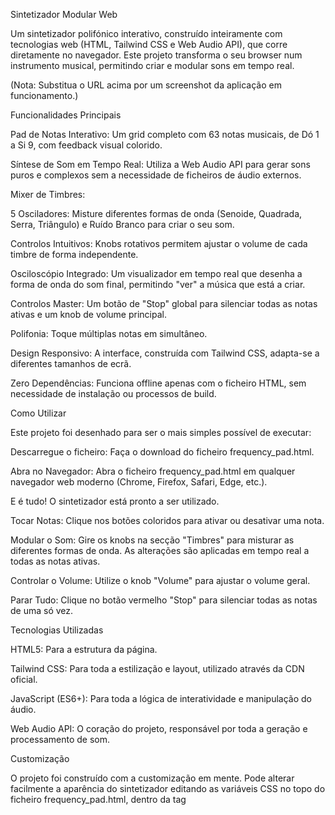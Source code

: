 Sintetizador Modular Web

Um sintetizador polifónico interativo, construído inteiramente com tecnologias web (HTML, Tailwind CSS e Web Audio API), que corre diretamente no navegador. Este projeto transforma o seu browser num instrumento musical, permitindo criar e modular sons em tempo real.

(Nota: Substitua o URL acima por um screenshot da aplicação em funcionamento.)

Funcionalidades Principais

Pad de Notas Interativo: Um grid completo com 63 notas musicais, de Dó 1 a Si 9, com feedback visual colorido.

Síntese de Som em Tempo Real: Utiliza a Web Audio API para gerar sons puros e complexos sem a necessidade de ficheiros de áudio externos.

Mixer de Timbres:

5 Osciladores: Misture diferentes formas de onda (Senoide, Quadrada, Serra, Triângulo) e Ruído Branco para criar o seu som.

Controlos Intuitivos: Knobs rotativos permitem ajustar o volume de cada timbre de forma independente.

Osciloscópio Integrado: Um visualizador em tempo real que desenha a forma de onda do som final, permitindo "ver" a música que está a criar.

Controlos Master: Um botão de "Stop" global para silenciar todas as notas ativas e um knob de volume principal.

Polifonia: Toque múltiplas notas em simultâneo.

Design Responsivo: A interface, construída com Tailwind CSS, adapta-se a diferentes tamanhos de ecrã.

Zero Dependências: Funciona offline apenas com o ficheiro HTML, sem necessidade de instalação ou processos de build.

Como Utilizar

Este projeto foi desenhado para ser o mais simples possível de executar:

Descarregue o ficheiro: Faça o download do ficheiro frequency_pad.html.

Abra no Navegador: Abra o ficheiro frequency_pad.html em qualquer navegador web moderno (Chrome, Firefox, Safari, Edge, etc.).

E é tudo! O sintetizador está pronto a ser utilizado.

Tocar Notas: Clique nos botões coloridos para ativar ou desativar uma nota.

Modular o Som: Gire os knobs na secção "Timbres" para misturar as diferentes formas de onda. As alterações são aplicadas em tempo real a todas as notas ativas.

Controlar o Volume: Utilize o knob "Volume" para ajustar o volume geral.

Parar Tudo: Clique no botão vermelho "Stop" para silenciar todas as notas de uma só vez.

Tecnologias Utilizadas

HTML5: Para a estrutura da página.

Tailwind CSS: Para toda a estilização e layout, utilizado através da CDN oficial.

JavaScript (ES6+): Para toda a lógica de interatividade e manipulação do áudio.

Web Audio API: O coração do projeto, responsável por toda a geração e processamento de som.

Customização

O projeto foi construído com a customização em mente. Pode alterar facilmente a aparência do sintetizador editando as variáveis CSS no topo do ficheiro frequency_pad.html, dentro da tag <style>.

:root {
    /* Altere o tamanho dos botões e do texto */
    --btn-width: 10vw;
    --btn-height: 7.8vh;
    --btn-note-name-size: 1.125rem;
    --btn-freq-text-size: 0.75rem;

    /* Altere as cores dos knobs */
    --knob-sine-color: #3b82f6;
    --knob-square-color: #8b5cf6;
    /* ...e assim por diante */

    /* Altere as cores de fundo de cada nota */
    --note-do-bg: #ef4444;
    --note-re-bg: #f97316;
    /* ...e assim por diante */
}


Estrutura do Projeto

Para máxima portabilidade e simplicidade, todo o código (HTML, CSS e JavaScript) está contido num único ficheiro: frequency_pad.html.

<style>: Contém todo o CSS, incluindo as variáveis para customização.

<body>: Define a estrutura HTML da interface.

<script>: Abriga toda a lógica JavaScript, desde a criação dos botões até ao complexo manuseamento do áudio.

Este projeto serve como um excelente exemplo do poder da Web Audio API para criar aplicações de áudio interativas e complexas diretamente no navegador.
